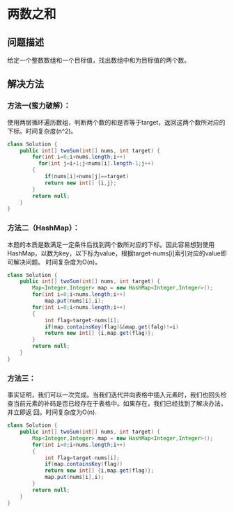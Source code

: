 # 两数之和
## 问题描述
给定一个整数数组和一个目标值，找出数组中和为目标值的两个数。
## 解决方法
### 方法一(蛮力破解）：
使用两层循环遍历数组，判断两个数的和是否等于target，返回这两个数所对应的下标。时间复杂度(n^2)。
```java
class Solution {
    public int[] twoSum(int[] nums, int target) {
        for(int i=0;i<nums.length;i++)
          for(int j=i+1;j<nums[i].length-1;j++)
        {
            if(nums[i]+nums[j]==target)
            return new int[] {i,j};
        }
        return null;
    }
}
```
### 方法二（HashMap）：
本题的本质是数满足一定条件后找到两个数所对应的下标。因此容易想到使用HashMap，以数为key，以下标为value，根据target-nums[i]索引对应的value即可解决问题。
时间复杂度为O(n)。
```java
class Solution {
    public int[] twoSum(int[] nums, int target) {
        Map<Integer,Integer> map = new HashMap<Integer,Integer>();
        for(int i=0;i<nums.length;i++)
            map.put(nums[i],i);
        for(int i=0;i<nums.length;i++)
        {
            int flag=target-nums[i];
            if(map.containsKey(flag)&&map.get(falg)!=i)
            return new int[] {i,map.get(flag)};
        }
        return null;
    }
}
```
### 方法三：
事实证明，我们可以一次完成。当我们迭代并向表格中插入元素时，我们也回头检查当前元素的补码是否已经存在于表格中。如果存在，我们已经找到了解决办法，并立即返
回。时间复杂度为O(n).
```java
class Solution {
    public int[] twoSum(int[] nums, int target) {
        Map<Integer,Integer> map = new HashMap<Integer,Integer>();
        for(int i=0;i<nums.length;i++)
        {
            int flag=target-nums[i];
            if(map.containsKey(flag))
            return new int[] {i,map.get(flag)};
            map.put(nums[i],i);
        }
        return null;
    }
}
```
